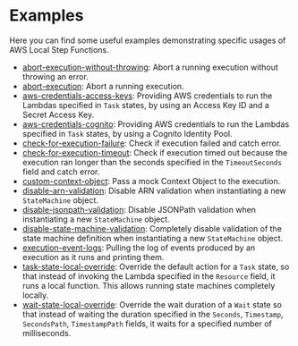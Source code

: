 # Examples

Here you can find some useful examples demonstrating specific usages of AWS Local Step Functions.

- [abort-execution-without-throwing](./abort-execution-without-throwing.js): Abort a running execution without throwing an error.
- [abort-execution](./abort-execution.js): Abort a running execution.
- [aws-credentials-access-keys](./aws-credentials-access-keys.js): Providing AWS credentials to run the Lambdas specified in `Task` states, by using an Access Key ID and a Secret Access Key.
- [aws-credentials-cognito](./aws-credentials-cognito.js): Providing AWS credentials to run the Lambdas specified in `Task` states, by using a Cognito Identity Pool.
- [check-for-execution-failure](./check-for-execution-failure.js): Check if execution failed and catch error.
- [check-for-execution-timeout](./check-for-execution-timeout.js): Check if execution timed out because the execution ran longer than the seconds specified in the `TimeoutSeconds` field and catch error.
- [custom-context-object](./custom-context-object.js): Pass a mock Context Object to the execution.
- [disable-arn-validation](./disable-arn-validation.js): Disable ARN validation when instantiating a new `StateMachine` object.
- [disable-jsonpath-validation](./disable-jsonpath-validation.js): Disable JSONPath validation when instantiating a new `StateMachine` object.
- [disable-state-machine-validation](./disable-state-machine-validation.js): Completely disable validation of the state machine definition when instantiating a new `StateMachine` object.
- [execution-event-logs](./execution-event-logs.js): Pulling the log of events produced by an execution as it runs and printing them.
- [task-state-local-override](./task-state-local-override.js): Override the default action for a `Task` state, so that instead of invoking the Lambda specified in the `Resource` field, it runs a local function. This allows running state machines completely locally.
- [wait-state-local-override](./wait-state-local-override.js): Override the wait duration of a `Wait` state so that instead of waiting the duration specified in the `Seconds`, `Timestamp`, `SecondsPath`, `TimestampPath` fields, it waits for a specified number of milliseconds.
